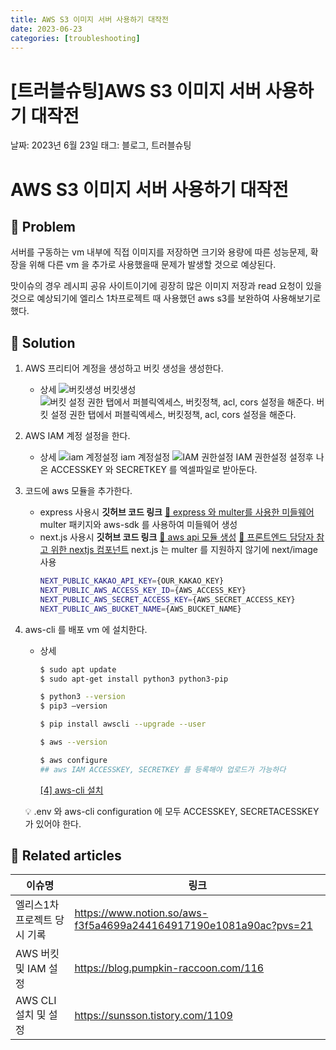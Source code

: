 ```yaml
---
title: AWS S3 이미지 서버 사용하기 대작전
date: 2023-06-23
categories: [troubleshooting]
---
```


# [트러블슈팅]AWS S3 이미지 서버 사용하기 대작전

날짜: 2023년 6월 23일
태그: 블로그, 트러블슈팅

# AWS S3 이미지 서버 사용하기 대작전

## 🤔 Problem

서버를 구동하는 vm 내부에 직접 이미지를 저장하면 크기와 용량에 따른 성능문제, 확장을 위해 다른 vm 을 추가로 사용했을때 문제가 발생할 것으로 예상된다.

맛이슈의 경우 레시피 공유 사이트이기에 굉장히 많은 이미지 저장과 read 요청이 있을 것으로 예상되기에 엘리스 1차프로젝트 때 사용했던 aws s3를 보완하여 사용해보기로 했다.

## 🌱 Solution

1. AWS 프리티어 계정을 생성하고 버킷 생성을 생성한다.
   - 상세
     ![버킷생성](%5B%E1%84%90%E1%85%B3%E1%84%85%E1%85%A5%E1%84%87%E1%85%B3%E1%86%AF%E1%84%89%E1%85%B2%E1%84%90%E1%85%B5%E1%86%BC%5DAWS%20S3%20%E1%84%8B%E1%85%B5%E1%84%86%E1%85%B5%E1%84%8C%E1%85%B5%20%E1%84%89%E1%85%A5%E1%84%87%E1%85%A5%20%E1%84%89%E1%85%A1%E1%84%8B%E1%85%AD%E1%86%BC%E1%84%92%E1%85%A1%E1%84%80%E1%85%B5%20%E1%84%83%E1%85%A2%E1%84%8C%E1%85%A1%E1%86%A8%E1%84%8C%E1%85%A5%2045b8a4f1e1b8492ba22fbcc68fe324b3/s3.console.aws.amazon.com_s3_bucket_create_regionap-northeast-2.png)
     버킷생성
     ![버킷 설정 권한 탭에서 퍼블릭엑세스, 버킷정책, acl, cors 설정을 해준다.](%5B%E1%84%90%E1%85%B3%E1%84%85%E1%85%A5%E1%84%87%E1%85%B3%E1%86%AF%E1%84%89%E1%85%B2%E1%84%90%E1%85%B5%E1%86%BC%5DAWS%20S3%20%E1%84%8B%E1%85%B5%E1%84%86%E1%85%B5%E1%84%8C%E1%85%B5%20%E1%84%89%E1%85%A5%E1%84%87%E1%85%A5%20%E1%84%89%E1%85%A1%E1%84%8B%E1%85%AD%E1%86%BC%E1%84%92%E1%85%A1%E1%84%80%E1%85%B5%20%E1%84%83%E1%85%A2%E1%84%8C%E1%85%A1%E1%86%A8%E1%84%8C%E1%85%A5%2045b8a4f1e1b8492ba22fbcc68fe324b3/Untitled.png)
     버킷 설정 권한 탭에서 퍼블릭엑세스, 버킷정책, acl, cors 설정을 해준다.
2. AWS IAM 계정 설정을 한다.
   - 상세
     ![iam 계정설정](%5B%E1%84%90%E1%85%B3%E1%84%85%E1%85%A5%E1%84%87%E1%85%B3%E1%86%AF%E1%84%89%E1%85%B2%E1%84%90%E1%85%B5%E1%86%BC%5DAWS%20S3%20%E1%84%8B%E1%85%B5%E1%84%86%E1%85%B5%E1%84%8C%E1%85%B5%20%E1%84%89%E1%85%A5%E1%84%87%E1%85%A5%20%E1%84%89%E1%85%A1%E1%84%8B%E1%85%AD%E1%86%BC%E1%84%92%E1%85%A1%E1%84%80%E1%85%B5%20%E1%84%83%E1%85%A2%E1%84%8C%E1%85%A1%E1%86%A8%E1%84%8C%E1%85%A5%2045b8a4f1e1b8492ba22fbcc68fe324b3/us-east-1.console.aws.amazon.com_iamv2_home_regionus-east-1.png)
     iam 계정설정
     ![IAM 권한설정](<%5B%E1%84%90%E1%85%B3%E1%84%85%E1%85%A5%E1%84%87%E1%85%B3%E1%86%AF%E1%84%89%E1%85%B2%E1%84%90%E1%85%B5%E1%86%BC%5DAWS%20S3%20%E1%84%8B%E1%85%B5%E1%84%86%E1%85%B5%E1%84%8C%E1%85%B5%20%E1%84%89%E1%85%A5%E1%84%87%E1%85%A5%20%E1%84%89%E1%85%A1%E1%84%8B%E1%85%AD%E1%86%BC%E1%84%92%E1%85%A1%E1%84%80%E1%85%B5%20%E1%84%83%E1%85%A2%E1%84%8C%E1%85%A1%E1%86%A8%E1%84%8C%E1%85%A5%2045b8a4f1e1b8492ba22fbcc68fe324b3/us-east-1.console.aws.amazon.com_iamv2_home_regionus-east-1_(1).png>)
     IAM 권한설정
     설정후 나온 ACCESSKEY 와 SECRETKEY 를 엑셀파일로 받아둔다.
3. 코드에 aws 모듈을 추가한다.
   - express 사용시
     **깃허브 코드 링크**
     [🔗 express 와 multer를 사용한 미들웨어](https://github.com/YubinShin/carcar-BE/blob/main/src/utils/aws-uploader.js)
     multer 패키지와 aws-sdk 를 사용하여 미들웨어 생성
   - next.js 사용시
     **깃허브 코드 링크**
     [🔗 aws api 모듈 생성](https://github.com/YubinShin/matissue-FE/blob/dev/front/app/api/aws.ts)
     [🔗 프론트엔드 담당자 참고 위한 nextjs 컴포넌트](<https://github.com/YubinShin/matissue-FE/blob/e82699258b448bbf5ff82550b2072f8b97486667/front/app/(page)/aws/page.tsx>)
     next.js 는 multer 를 지원하지 않기에 next/image 사용
     ```bash
     NEXT_PUBLIC_KAKAO_API_KEY={OUR_KAKAO_KEY}
     NEXT_PUBLIC_AWS_ACCESS_KEY_ID={AWS_ACCESS_KEY}
     NEXT_PUBLIC_AWS_SECRET_ACCESS_KEY={AWS_SECRET_ACCESS_KEY}
     NEXT_PUBLIC_AWS_BUCKET_NAME={AWS_BUCKET_NAME}
     ```
4. aws-cli 를 배포 vm 에 설치한다.

   - 상세

     ```bash
     $ sudo apt update
     $ sudo apt-get install python3 python3-pip

     $ python3 --version
     $ pip3 –version

     $ pip install awscli --upgrade --user

     $ aws --version

     $ aws configure
     ## aws IAM ACCESSKEY, SECRETKEY 를 등록해야 업로드가 가능하다
     ```

     [[4] aws-cli 설치](https://sunsson.tistory.com/1109)

   <aside>
   💡 .env 와 aws-cli configuration 에 모두 ACCESSKEY, SECRETACESSKEY 가 있어야 한다.

   </aside>

## 📎 Related articles

| 이슈명                       | 링크                                                              |
| ---------------------------- | ----------------------------------------------------------------- |
| 엘리스1차 프로젝트 당시 기록 | https://www.notion.so/aws-f3f5a4699a244164917190e1081a90ac?pvs=21 |
| AWS 버킷 및 IAM 설정         | https://blog.pumpkin-raccoon.com/116                              |
| AWS CLI 설치 및 설정         | https://sunsson.tistory.com/1109                                  |
